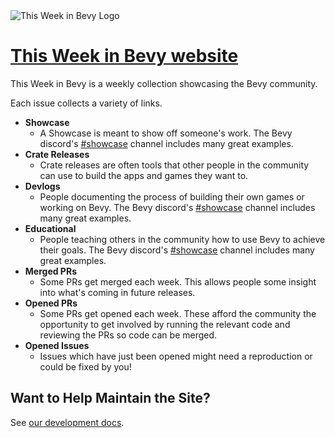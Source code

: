 <picture>
    <source srcset="https://raw.githubusercontent.com/rust-adventure/thisweekinbevy/main/docs/logos/this-week-in-bevyopengraph-dark.png" media="(prefers-color-scheme: dark)">
    <img src="https://raw.githubusercontent.com/rust-adventure/thisweekinbevy/main/docs/logos/this-week-in-bevyopengraph-light.png" alt="This Week in Bevy Logo">
</picture>

# [This Week in Bevy website](https://thisweekinbevy.com)

This Week in Bevy is a weekly collection showcasing the Bevy community.

Each issue collects a variety of links.

- **Showcase**
  - A Showcase is meant to show off someone's work. The Bevy discord's [#showcase](https://discord.com/channels/691052431525675048/692648638823923732) channel includes many great examples.
- **Crate Releases**
  - Crate releases are often tools that other people in the community can use to build the apps and games they want to.
- **Devlogs**
  - People documenting the process of building their own games or working on Bevy. The Bevy discord's [#showcase](https://discord.com/channels/691052431525675048/811674847767167027) channel includes many great examples.
- **Educational**
  - People teaching others in the community how to use Bevy to achieve their goals. The Bevy discord's [#showcase](https://discord.com/channels/691052431525675048/743378150838370304) channel includes many great examples.
- **Merged PRs**
  - Some PRs get merged each week. This allows people some insight into what's coming in future releases.
- **Opened PRs**
  - Some PRs get opened each week. These afford the community the opportunity to get involved by running the relevant code and reviewing the PRs so code can be merged.
- **Opened Issues**
  - Issues which have just been opened might need a reproduction or could be fixed by you!

## Want to Help Maintain the Site?
See [our development docs](/docs/developing.md).
